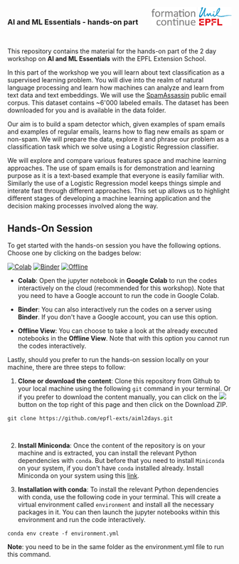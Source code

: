 <img src="static/Logo-FCUE-2019-cmjn.png" width="180px" align="right">


### AI and ML Essentials - hands-on part

&nbsp;
&nbsp;

This repository contains the material for the hands-on part of the 2 day workshop on **AI and ML Essentials** with the EPFL Extension School.


In this part of the workshop we you will learn about text classification as a supervised learning problem. You will dive into the realm of natural language processing and learn how machines can analyze and learn from text data and text embeddings. 
We will use the [SpamAssassin](https://spamassassin.apache.org/) public email corpus. This dataset contains ~6'000 labeled emails. The dataset has been downloaded for you and is available in the data folder. 

Our aim is to build a spam detector which, given examples of spam emails and examples of regular emails, learns how to flag new emails as spam or non-spam. We will prepare the data, explore it and phrase our problem as a classification task which we solve using a Logistic Regression classifier. 

We will explore and compare various features space and machine learning approaches. The use of spam emails is for demonstration and learning purpose as it is a text-based example that everyone is easily familiar with. Similarly the use of a Logistic Regression model keeps things simple and interate fast through different approaches. This set up allows us to highlight different stages of developing a machine learning application and the decision making processes involved along the way.

## Hands-On Session

To get started with the hands-on session you have the following options. Choose one by clicking on the badges below:


[![Colab](https://colab.research.google.com/assets/colab-badge.svg)](https://colab.research.google.com/github/epfl-exts/aiml2days/blob/main/notebooks/data_preparation.ipynb) 
[![Binder](https://mybinder.org/badge_logo.svg)](https://mybinder.org/v2/gh/epfl-exts/aiml2days/main)
[![Offline](https://img.shields.io/badge/Offline_View-Open-Blue.svg)](https://github.com/epfl-exts/aiml2days/blob/main/static/data_preparation_stat.ipynb)

- **Colab**: Open the jupyter notebook in **Google Colab** to run the codes interactively on the cloud (recommended for this workshop). Note that you need to have a Google account to run the code in Google Colab.

- **Binder**: You can also interactively run the codes on a server using **Binder**. If you don't have a Google account, you can use this option. 

- **Offline View**: You can choose to take a look at the already executed notebooks in the **Offline View**. Note that with this option you cannot run the codes interactively.


Lastly, should you prefer to run the hands-on session locally on your machine, there are three steps to follow:

1. **Clone or download the content**: Clone this repository from Github to your local machine using the following `git` command in your terminal. Or if you prefer to download the content manually, you can click on the ![](https://placehold.co/60x25/green/white?text=<>+Code) button on the top right of this page and then click on the Download ZIP.
```
git clone https://github.com/epfl-exts/aiml2days.git
```
<br>

2. **Install Miniconda**: Once the content of the repository is on your machine and is extracted, you can install the relevant Python dependencies with `conda`. But before that you need to install `Miniconda` on your system, if you don't have `conda` installed already. Install Miniconda on your system using this [link](https://docs.conda.io/en/latest/miniconda.html).

3. **Installation with conda**: To install the relevant Python dependencies with conda, use the following code in your terminal. This will create a virtual environment called `environment` and install all the necessary packages in it. You can then launch the jupyter notebooks within this environment and run the code interactively.

```
conda env create -f environment.yml
```

**Note**: you need to be in the same folder as the environment.yml file to run this command.